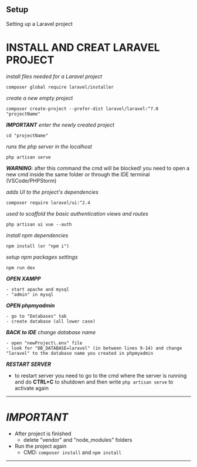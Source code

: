 ## Setup

Setting up a Laravel project

# INSTALL AND CREAT LARAVEL PROJECT

_install files needed for a Laravel project_
```shell
composer global require laravel/installer
```

_create a new empty project_
```shell
composer create-project --prefer-dist laravel/laravel:^7.0 "projectName"
```


_**IMPORTANT**_
_enter the newly created project_
```shell
cd "projectName"
```



_runs the php server in the localhost_
```shell
php artisan serve
```

_**WARNING**_: after this command the cmd will be blocked! you need to open a new cmd inside the same folder or through the IDE terminal (VSCode/PHPStorm)


_adds UI to the project's dependencies_
```shell
composer require laravel/ui:^2.4
```





_used to scaffold the basic authentication views and routes_
```shell
php artisan ui vue --auth
```




_install npm dependencies_
```shell
npm install (or "npm i")
```



_setup npm packages settings_
```shell
npm run dev
```



_**OPEN XAMPP**_
```shell
- start apache and mysql
- "admin" in mysql
```


_**OPEN phpmyadmin**_
```shell
- go to "Databases" tab
- create database (all lower case)
```



_**BACK to IDE**_
_change database name_
```shell
- open "newProject\.env" file
- look for "DB_DATABASE=laravel" (in between lines 9-14) and change "laravel" to the database name you created in phpmyadmin
```



_**RESTART SERVER**_
- to restart server you need to go to the cmd where the server is running and do **CTRL+C** to shutdown and then write ```php artisan serve``` to activate again



---


# *IMPORTANT*
- After project is finished
  - delete "vendor" and "node_modules" folders
- Run the project again
  - CMD: ```composer install``` and ```npm install```

---